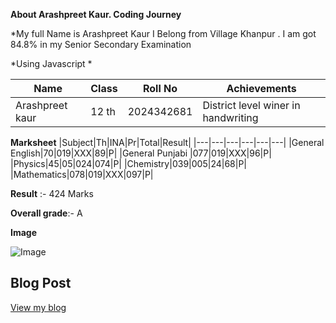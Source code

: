 
**About  Arashpreet Kaur. Coding Journey**

*My full Name  is Arashpreet Kaur 
I Belong from Village Khanpur .
I am got 84.8% in my Senior Secondary
Examination

*Using Javascript *

|Name|Class|Roll No|Achievements|
|---|---|---|---|
|Arashpreet kaur | 12 th |2024342681|District level winer in handwriting |

**Marksheet**
|Subject|Th|INA|Pr|Total|Result|
|---|---|---|---|---|---|
|General English|70|019|XXX|89|P|
|General Punjabi |077|019|XXX|96|P|
|Physics|45|05|024|074|P|
|Chemistry|039|005|24|68|P|
|Mathematics|078|019|XXX|097|P|

**Result** :- 424 Marks 

**Overall grade**:- A

**Image**

![Image ](https://github.com/user-attachments/assets/10d1b712-d806-48ff-9a6b-7b9f44249577)


## Blog Post
[View my blog](https://github.com/Arash7-eng/Arashpreet-)


